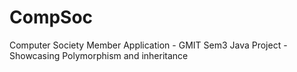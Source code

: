 CompSoc
=======

Computer Society Member Application - GMIT Sem3 Java Project - Showcasing Polymorphism and inheritance
